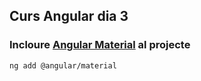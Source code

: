 ## Curs Angular dia 3

### Incloure [Angular Material](https://material.angular.io) al projecte

```
ng add @angular/material
```
